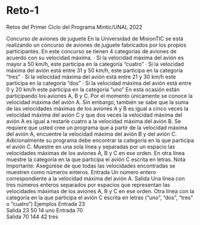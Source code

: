 # Reto-1
Retos del Primer Ciclo del Programa Mintic/UNAL 2022

Concurso de aviones de juguete
En la Universidad de MisionTIC se está realizando un concurso de aviones de juguete fabricados por los propios participantes. En este concurso se tienen 4 categorías de aviones de acuerdo con su velocidad máxima.
·        Si la velocidad máxima del avión es mayor a 50 km/h, este participa en la categoría “cuatro”
·        Si la velocidad máxima del avión está entre 31 y 50 km/h, este participa en la categoría “tres”
·        Si la velocidad máxima del avión está entre 21 y 30 km/h este participa en la categoría “dos”
·        Si la velocidad máxima del avión está entre 0 y 20 km/h este participa en la categoría “uno”
En esta ocasión están participando los aviones A, B y C.
Por el momento únicamente se conoce la velocidad máxima del avión A. Sin embargo, también se sabe que la suma de las velocidades máximas de los aviones A y B es igual a cinco veces la velocidad máxima del avión C y que dos veces la velocidad máxima del avión A es igual a restarle cuatro a la velocidad máxima del avión B.
Se requiere que usted cree un programa que a partir de la velocidad máxima del avión A, encuentre la velocidad máxima del avión B y del avión C. Adicionalmente su programa debe encontrar la categoría en la que participa el avión C.
Muestre en una sola línea y separadas por un espacio las velocidades máximas de los aviones A, B y C en ese orden. En otra línea muestre la categoría en la que participa el avión C escrita en letras.
Nota Importante: Asegúrese de que todas las velocidades encontradas se muestren como números enteros.
Entrada
Un número entero correspondiente a la velocidad máxima del avión A.
Salida
Una línea con tres números enteros separados por espacios que representan las velocidades máximas de los aviones A, B y C en ese orden.
Otra línea con la categoría en la que participa el avión C escrita en letras (“uno”, “dos”, “tres” o “cuatro”)
Ejemplos
Entrada	
23	
Salida
23 50 14
uno
Entrada 
70	
Salida
70 144 42
tres
